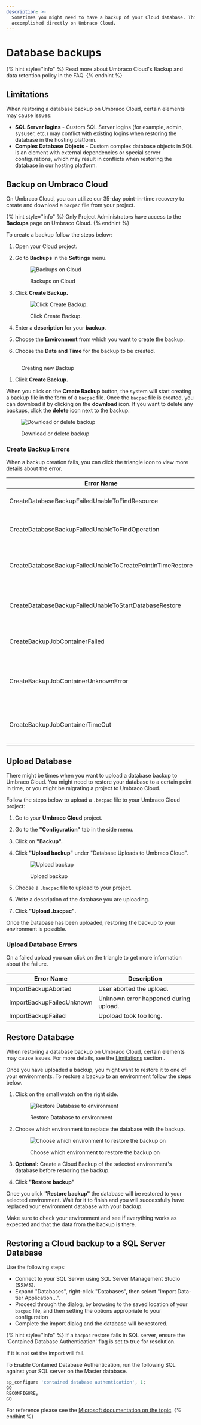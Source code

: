 ```yaml
---
description: >-
  Sometimes you might need to have a backup of your Cloud database. This can be
  accomplished directly on Umbraco Cloud.
---
```


# Database backups

{% hint style="info" %}
Read more about Umbraco Cloud's Backup and data retention policy in the FAQ.
{% endhint %}

## Limitations

When restoring a database backup on Umbraco Cloud, certain elements may cause issues:

- **SQL Server logins** - Custom SQL Server logins (for example, admin, sysuser, etc.) may conflict with existing logins when restoring the database in the hosting platform.
- **Complex Database Objects** - Custom complex database objects in SQL is an element with external dependencies or special server configurations, which may result in conflicts when restoring the database in our hosting platform.

## Backup on Umbraco Cloud

On Umbraco Cloud, you can utilize our 35-day point-in-time recovery to create and download a `bacpac` file from your project.

{% hint style="info" %}
Only Project Administrators have access to the **Backups** page on Umbraco Cloud.
{% endhint %}

To create a backup follow the steps below:

1. Open your Cloud project.
2.  Go to **Backups** in the **Settings** menu.

    <figure><img src="../.gitbook/assets/image (45).png" alt="Backups on Cloud"><figcaption><p>Backups on Cloud</p></figcaption></figure>
3.  Click **Create Backup.**

    <figure><img src="../.gitbook/assets/image (75).png" alt="Click Create Backup."><figcaption><p>Click Create Backup.</p></figcaption></figure>
4. Enter a **description** for your **backup**.
5. Choose the **Environment** from which you want to create the backup.
6. Choose the **Date and Time** for the backup to be created.

<figure><img src="../.gitbook/assets/image (4) (1) (1).png" alt=""><figcaption><p>Creating new Backup</p></figcaption></figure>

1. Click **Create Backup.**

When you click on the **Create Backup** button, the system will start creating a backup file in the form of a `bacpac` file. Once the `bacpac` file is created, you can download it by clicking on the **download** icon. If you want to delete any backups, click the **delete** icon next to the backup.

<figure><img src="../.gitbook/assets/image (73).png" alt="Download or delete backup"><figcaption><p>Download or delete backup</p></figcaption></figure>

### Create Backup Errors

When a backup creation fails, you can click the triangle icon to view more details about the error.

<table>
    <thead>
        <tr>
            <th>Error Name</th>
            <th>Description</th>
        </tr>
    </thead>
    <tbody>
        <tr>
            <td>CreateDatabaseBackupFailedUnableToFindResource</td>
            <td>Metadata for new backup is missing.</td>
        </tr>
        <tr>
            <td>CreateDatabaseBackupFailedUnableToFindOperation</td>
            <td>Operation metadata for new backup is missing.</td>
        </tr>
        <tr>
            <td>CreateDatabaseBackupFailedUnableToCreatePointInTimeRestore</td>
            <td>Cannot create the temporary database used to do a point in time.</td>
        </tr>
        <tr>
            <td>CreateDatabaseBackupFailedUnableToStartDatabaseRestore</td>
            <td>Point in time restore on temporary database failed.</td>
        </tr>
        <tr>
            <td>CreateBackupJobContainerFailed</td>
            <td>Job that creates and stores backup file failed.</td>
        </tr>
                <tr>
            <td>CreateBackupJobContainerUnknownError</td>
            <td>Uncategorized error during job that creates and stores backup file.</td>
        </tr>
        <tr>
            <td>CreateBackupJobContainerTimeOut</td>
            <td>Job for creating and storing the backup file took too long.</td>
        </tr>
    </tbody>
</table>

## Upload Database

There might be times when you want to upload a database backup to Umbraco Cloud. You might need to restore your database to a certain point in time, or you might be migrating a project to Umbraco Cloud.

Follow the steps below to upload a `.bacpac` file to your Umbraco Cloud project:

1. Go to your **Umbraco Cloud** project.
2. Go to the **"Configuration"** tab in the side menu.
3. Click on **"Backup".**
4.  Click **"Upload backup"** under "Database Uploads to Umbraco Cloud".

    <figure><img src="../.gitbook/assets/image (70).png" alt="Upload backup"><figcaption><p>Upload backup</p></figcaption></figure>


5. Choose a `.bacpac` file to upload to your project.
6. Write a description of the database you are uploading.
7. Click **"Upload .bacpac"**.

Once the Database has been uploaded, restoring the backup to your environment is possible.

### Upload Database Errors

On a failed upload you can click on the triangle to get more information about the failure.

<table>
    <thead>
        <tr>
            <th>Error Name</th>
            <th>Description</th>
        </tr>
    </thead>
    <tbody>
        <tr>
            <td>ImportBackupAborted</td>
            <td>User aborted the upload.</td>
        </tr>
        <tr>
            <td>ImportBackupFailedUnknown</td>
            <td>Unknown error happened during upload.</td>
        </tr>
        <tr>
            <td>ImportBackupFailed</td>
            <td>Upoload took too long.</td>
        </tr>
    </tbody>
</table>

## Restore Database

When restoring a database backup on Umbraco Cloud, certain elements may cause issues. For more details, see the [Limitations](#limitations) section .

Once you have uploaded a backup, you might want to restore it to one of your environments. To restore a backup to an environment follow the steps below.

1.  Click on the small watch on the right side.

    <figure><img src="../.gitbook/assets/image (71).png" alt="Restore Database to environment"><figcaption><p>Restore Database to environment</p></figcaption></figure>
2.  Choose which environment to replace the database with the backup.

    <figure><img src="../.gitbook/assets/image (72).png" alt="Choose which environment to restore the backup on"><figcaption><p>Choose which environment to restore the backup on</p></figcaption></figure>

3. **Optional:** Create a Cloud Backup of the selected environment's database before restoring the backup.
4. Click **"Restore backup"**

Once you click **"Restore backup"** the database will be restored to your selected environment. Wait for it to finish and you will successfully have replaced your environment database with your backup.

Make sure to check your environment and see if everything works as expected and that the data from the backup is there.

## Restoring a Cloud backup to a SQL Server Database

Use the following steps:

* Connect to your SQL Server using SQL Server Management Studio (SSMS).
* Expand "Databases", right-click "Databases", then select "Import Data-tier Application...".
* Proceed through the dialog, by browsing to the saved location of your `bacpac` file, and then setting the options appropriate to your configuration
* Complete the import dialog and the database will be restored.

{% hint style="info" %}
If a `bacpac` restore fails in SQL server, ensure the 'Contained Database Authentication' flag is set to true for resolution.

If it is not set the import will fail.

To Enable Contained Database Authentication, run the following SQL against your SQL server on the Master database.

```sql
sp_configure 'contained database authentication', 1;  
GO  
RECONFIGURE;  
GO  
```

For reference please see the [Microsoft documentation on the topic](https://learn.microsoft.com/en-us/sql/database-engine/configure-windows/contained-database-authentication-server-configuration-option?view=sql-server-ver16).
{% endhint %}


